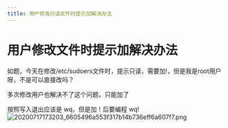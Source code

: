 ```yaml
---
title: 用户修改只读文件时提示加解决办法
---
```


# 用户修改文件时提示加解决办法
如题，今天在修改/etc/sudoers文件时，提示只读，需要加!，但是我是root用户呀，不是可以直接改吗？

多次修改用户也解决不了这个问题，只能加了

按照写入退出应该是 wq，但是加！后要编程 wq!
![20200717173203_6605496a553f317b14b736eff6a607f7.png](https://images-1255533533.cos.ap-shanghai.myqcloud.com/20200717173203_6605496a553f317b14b736eff6a607f7.png)